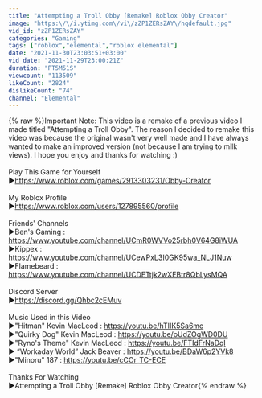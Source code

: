 ```yaml
---
title: "Attempting a Troll Obby [Remake] Roblox Obby Creator"
image: "https:\/\/i.ytimg.com\/vi\/zZP1ZERsZAY\/hqdefault.jpg"
vid_id: "zZP1ZERsZAY"
categories: "Gaming"
tags: ["roblox","elemental","roblox elemental"]
date: "2021-11-30T23:03:51+03:00"
vid_date: "2021-11-29T23:00:21Z"
duration: "PT5M51S"
viewcount: "113509"
likeCount: "2824"
dislikeCount: "74"
channel: "Elemental"
---
```

{% raw %}Important Note: This video is a remake of a previous video I made titled &quot;Attempting a Troll Obby&quot;. The reason I decided to remake this video was because the original wasn't very well made and I have always wanted to make an improved version (not because I am trying to milk views). I hope you enjoy and thanks for watching :)<br /><br />Play This Game for Yourself<br />   ▶︎<a rel="nofollow" target="blank" href="https://www.roblox.com/games/2913303231/Obby-Creator">https://www.roblox.com/games/2913303231/Obby-Creator</a><br /><br />My Roblox Profile<br />   ▶︎<a rel="nofollow" target="blank" href="https://www.roblox.com/users/127895560/profile">https://www.roblox.com/users/127895560/profile</a><br /><br />Friends' Channels<br />   ▶︎Ben's Gaming : <a rel="nofollow" target="blank" href="https://www.youtube.com/channel/UCmR0WVVo25rbh0V64G8iWUA">https://www.youtube.com/channel/UCmR0WVVo25rbh0V64G8iWUA</a><br />   ▶︎Kippex : <a rel="nofollow" target="blank" href="https://www.youtube.com/channel/UCewPxL3I0GK95wa_NLJ1Nuw">https://www.youtube.com/channel/UCewPxL3I0GK95wa_NLJ1Nuw</a><br />   ▶︎Flamebeard : <a rel="nofollow" target="blank" href="https://www.youtube.com/channel/UCDETtjk2wXEBtr8QbLysMQA">https://www.youtube.com/channel/UCDETtjk2wXEBtr8QbLysMQA</a><br /><br />Discord Server<br />  ▶︎<a rel="nofollow" target="blank" href="https://discord.gg/Qhbc2cEMuv">https://discord.gg/Qhbc2cEMuv</a><br /><br />Music Used in this Video<br />   ▶︎&quot;Hitman&quot; Kevin MacLeod : <a rel="nofollow" target="blank" href="https://youtu.be/hTIIK5Sa6mc">https://youtu.be/hTIIK5Sa6mc</a><br />   ▶︎&quot;Quirky Dog&quot; Kevin MacLeod : <a rel="nofollow" target="blank" href="https://youtu.be/oUdZOgWD0DU">https://youtu.be/oUdZOgWD0DU</a><br />   ▶︎&quot;Ryno's Theme&quot; Kevin MacLeod : <a rel="nofollow" target="blank" href="https://youtu.be/FTIdFrNaDqI">https://youtu.be/FTIdFrNaDqI</a><br />   ▶︎ “Workaday World” Jack Beaver : <a rel="nofollow" target="blank" href="https://youtu.be/BDaW6p2YVk8">https://youtu.be/BDaW6p2YVk8</a><br />   ▶︎&quot;Minoru&quot; 187 : <a rel="nofollow" target="blank" href="https://youtu.be/cCOr_TC-ECE">https://youtu.be/cCOr_TC-ECE</a><br /><br />Thanks For Watching<br />   ▶︎Attempting a Troll Obby [Remake] Roblox Obby Creator{% endraw %}

